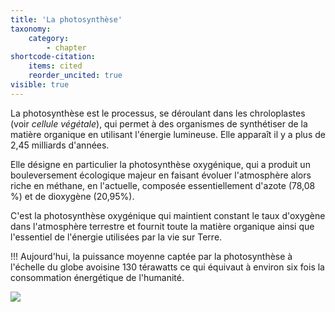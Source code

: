 ```yaml
---
title: 'La photosynthèse'
taxonomy:
    category:
        - chapter
shortcode-citation:
    items: cited
    reorder_uncited: true
visible: true
---
```



La photosynthèse est le processus, se déroulant dans les chroloplastes (voir *cellule végétale*), qui permet à des organismes  de synthétiser de la matière organique en utilisant l'énergie lumineuse. Elle apparaît il y a plus de 2,45 milliards d'années.

Elle désigne en particulier la photosynthèse oxygénique, qui a produit un bouleversement écologique majeur en faisant évoluer l'atmosphère alors riche en méthane, en l'actuelle, composée essentiellement d'azote (78,08 %) et de dioxygène (20,95%).

C'est la photosynthèse oxygénique qui maintient constant le taux d'oxygène dans l'atmosphère terrestre et fournit toute la matière organique ainsi que l'essentiel de l'énergie utilisées par la vie sur Terre.


!!! Aujourd'hui, la puissance moyenne captée par la photosynthèse à l'échelle du globe avoisine 130 térawatts ce qui équivaut à environ six fois la consommation énergétique de l'humanité.


![](https://www.sciencesetavenir.fr/assets/inline-img/2018/12/07/w453-98295-photosynthe-se.jpg)